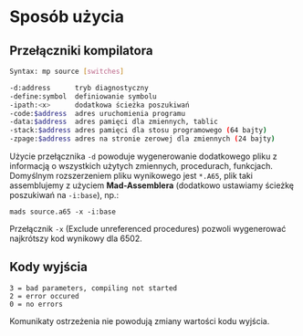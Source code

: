 # Sposób użycia

## Przełączniki kompilatora

```bash
Syntax: mp source [switches]

-d:address      tryb diagnostyczny
-define:symbol  definiowanie symbolu
-ipath:<x>      dodatkowa ścieżka poszukiwań
-code:$address  adres uruchomienia programu
-data:$address  adres pamięci dla zmiennych, tablic
-stack:$address adres pamięci dla stosu programowego (64 bajty)
-zpage:$address adres na stronie zerowej dla zmiennych (24 bajty)
```

Użycie przełącznika `-d` powoduje wygenerowanie dodatkowego pliku z informacją o wszystkich użytych zmiennych, procedurach, funkcjach.
Domyślnym rozszerzeniem pliku wynikowego jest `*.A65`, plik taki assemblujemy z użyciem **Mad-Assemblera** (dodatkowo ustawiamy ścieżkę poszukiwań na `-i:base`), np.:

    mads source.a65 -x -i:base

Przełącznik `-x` (Exclude unreferenced procedures) pozwoli wygenerować najkrótszy kod wynikowy dla 6502.

## Kody wyjścia

    3 = bad parameters, compiling not started
    2 = error occured
    0 = no errors

Komunikaty ostrzeżenia nie powodują zmiany wartości kodu wyjścia.
